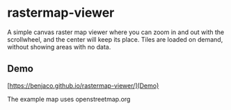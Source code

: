 # rastermap-viewer
A simple canvas raster map viewer where you can zoom in and out with the scrollwheel, and the center will keep its place. Tiles are loaded on demand, without showing areas with no data. 

## Demo

[https://benjaco.github.io/rastermap-viewer/](Demo)

The example map uses openstreetmap.org
